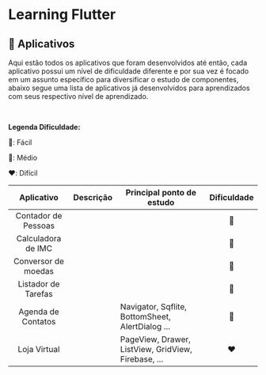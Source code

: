 <h1 class="center">Learning Flutter</h1>

<h2>📱 Aplicativos</h2>
<p>Aqui estão todos os aplicativos que foram desenvolvidos até então, cada aplicativo possui um nível de dificuldade diferente e por sua vez é focado em um assunto específico para diversificar o estudo de componentes, abaixo segue uma lista de aplicativos já desenvolvidos para aprendizados com seus respectivo nível de aprendizado.</p><br>

<p><b>Legenda Dificuldade:</b></p>
<p>💚: Fácil<br></p>
<p>💛: Médio<br></p>
<p>❤️: Difícil</p>

<table>
  <thead>
    <tr>
      <th>Aplicativo</th>
      <th>Descrição</th>
      <th>Principal ponto de estudo</th>
      <th>Dificuldade</th>      
    </tr>         
  </thead>
  <tbody>
    <tr>
      <td align="center">Contador de Pessoas</td>
      <td/>
      <td/>
      <td align="center">💚</td>     
    </tr>
    <tr>
      <td align="center">Calculadora de IMC</td>
      <td/>
      <td/>
      <td align="center">💚</td>      
    </tr>
    <tr>
      <td align="center">Conversor de moedas</td>
      <td/>
      <td/>
      <td align="center">💚</td>         
    </tr>
    <tr>
       <td align="center">Listador de Tarefas</td>
      <td/>
      <td/>
      <td align="center">💛</td>
    </tr>
    <tr>
      <td align="center">Agenda de Contatos</td>
      <td/>
      <td>Navigator, Sqflite, BottomSheet, AlertDialog ...</td>      
      <td align="center">💛</td>
    </tr>
    <tr>
      <td align="center">Loja Virtual</td>
      <td/>
      <td>PageView, Drawer, ListView, GridView, Firebase, ...</td>
      <td align="center">❤️</td>
    </tr>
  </tbody>
</table>